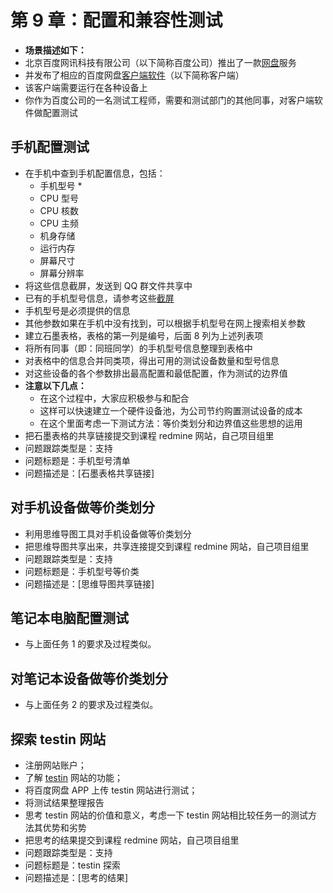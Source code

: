 # 第 9 章：配置和兼容性测试

- **场景描述如下：**
- 北京百度网讯科技有限公司（以下简称百度公司）推出了一款[网盘](http://pan.baidu.com)服务
- 并发布了相应的百度网盘[客户端软件](http://pan.baidu.com/download)（以下简称客户端）
- 该客户端需要运行在各种设备上
- 你作为百度公司的一名测试工程师，需要和测试部门的其他同事，对客户端软件做配置测试

## 手机配置测试

- 在手机中查到手机配置信息，包括：
    - 手机型号 *
    - CPU 型号
    - CPU 核数
    - CPU 主频
    - 机身存储
    - 运行内存
    - 屏幕尺寸
    - 屏幕分辨率
- 将这些信息截屏，发送到 QQ 群文件共享中
- 已有的手机型号信息，请参考这些[截屏](https://cdn.jsdelivr.net/gh/wangding/testing@master/docs/img/mobile/)
- 手机型号是必须提供的信息
- 其他参数如果在手机中没有找到，可以根据手机型号在网上搜索相关参数
- 建立石墨表格，表格的第一列是编号，后面 8 列为上述列表项
- 将所有同事（即：同班同学）的手机型号信息整理到表格中
- 对表格中的信息合并同类项，得出可用的测试设备数量和型号信息
- 对这些设备的各个参数排出最高配置和最低配置，作为测试的边界值
- **注意以下几点：**
    - 在这个过程中，大家应积极参与和配合
    - 这样可以快速建立一个硬件设备池，为公司节约购置测试设备的成本
    - 在这个里面考虑一下测试方法：等价类划分和边界值这些思想的运用
- 把石墨表格的共享链接提交到课程 redmine 网站，自己项目组里
- 问题跟踪类型是：支持
- 问题标题是：手机型号清单
- 问题描述是：[石墨表格共享链接]

## 对手机设备做等价类划分

- 利用思维导图工具对手机设备做等价类划分
- 把思维导图共享出来，共享连接提交到课程 redmine 网站，自己项目组里
- 问题跟踪类型是：支持
- 问题标题是：手机型号等价类
- 问题描述是：[思维导图共享链接]

## 笔记本电脑配置测试

- 与上面任务 1 的要求及过程类似。

## 对笔记本设备做等价类划分

- 与上面任务 2 的要求及过程类似。

## 探索 testin 网站

- 注册网站账户；
- 了解 [testin](http://www.testin.cn/) 网站的功能；
- 将百度网盘 APP 上传 testin 网站进行测试；
- 将测试结果整理报告
- 思考 testin 网站的价值和意义，考虑一下 testin 网站相比较任务一的测试方法其优势和劣势
- 把思考的结果提交到课程 redmine 网站，自己项目组里
- 问题跟踪类型是：支持
- 问题标题是：testin 探索
- 问题描述是：[思考的结果]

